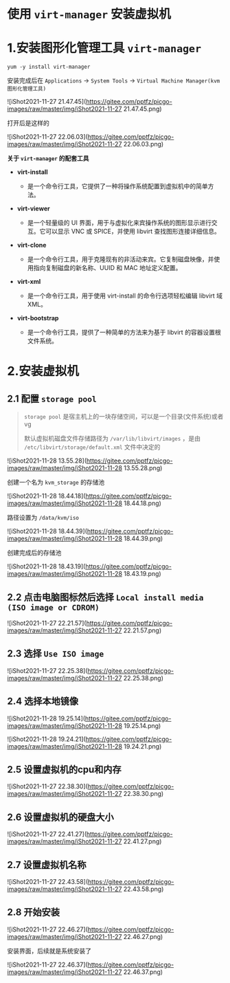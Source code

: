 # 使用 `virt-manager` 安装虚拟机

# 1.安装图形化管理工具 `virt-manager`

```shell
yum -y install virt-manager
```



安装完成后在 `Applications` -> `System Tools` -> `Virtual Machine Manager(kvm图形化管理工具)`

![iShot2021-11-27 21.47.45](https://gitee.com/pptfz/picgo-images/raw/master/img/iShot2021-11-27 21.47.45.png)



打开后是这样的

![iShot2021-11-27 22.06.03](https://gitee.com/pptfz/picgo-images/raw/master/img/iShot2021-11-27 22.06.03.png)





**关于 `virt-manager` 的配套工具**

- **virt-install**
  - 是一个命令行工具，它提供了一种将操作系统配置到虚拟机中的简单方法。

- **virt-viewer**
  - 是一个轻量级的 UI 界面，用于与虚拟化来宾操作系统的图形显示进行交互。它可以显示 VNC 或 SPICE，并使用 libvirt 查找图形连接详细信息。

- **virt-clone**
  - 是一个命令行工具，用于克隆现有的非活动来宾。它复制磁盘映像，并使用指向复制磁盘的新名称、UUID 和 MAC 地址定义配置。

- **virt-xml**
  - 是一个命令行工具，用于使用 virt-install 的命令行选项轻松编辑 libvirt 域 XML。

- **virt-bootstrap**
  - 是一个命令行工具，提供了一种简单的方法来为基于 libvirt 的容器设置根文件系统。



# 2.安装虚拟机

## 2.1 配置 `storage pool`

> `storage pool` 是宿主机上的一块存储空间，可以是一个目录(文件系统)或者vg
>
> 默认虚拟机磁盘文件存储路径为 `/var/lib/libvirt/images` ，是由 `/etc/libvirt/storage/default.xml` 文件中决定的

![iShot2021-11-28 13.55.28](https://gitee.com/pptfz/picgo-images/raw/master/img/iShot2021-11-28 13.55.28.png)



创建一个名为 `kvm_storage` 的存储池

![iShot2021-11-28 18.44.18](https://gitee.com/pptfz/picgo-images/raw/master/img/iShot2021-11-28 18.44.18.png)



路径设置为 `/data/kvm/iso`

![iShot2021-11-28 18.44.39](https://gitee.com/pptfz/picgo-images/raw/master/img/iShot2021-11-28 18.44.39.png)



创建完成后的存储池

![iShot2021-11-28 18.43.19](https://gitee.com/pptfz/picgo-images/raw/master/img/iShot2021-11-28 18.43.19.png)







## 2.2 点击电脑图标然后选择 `Local install media (ISO image or CDROM)`

![iShot2021-11-27 22.21.57](https://gitee.com/pptfz/picgo-images/raw/master/img/iShot2021-11-27 22.21.57.png)



## 2.3 选择 `Use ISO image`

![iShot2021-11-27 22.25.38](https://gitee.com/pptfz/picgo-images/raw/master/img/iShot2021-11-27 22.25.38.png)



## 2.4 选择本地镜像

![iShot2021-11-28 19.25.14](https://gitee.com/pptfz/picgo-images/raw/master/img/iShot2021-11-28 19.25.14.png)



![iShot2021-11-28 19.24.21](https://gitee.com/pptfz/picgo-images/raw/master/img/iShot2021-11-28 19.24.21.png)



## 2.5 设置虚拟机的cpu和内存

![iShot2021-11-27 22.38.30](https://gitee.com/pptfz/picgo-images/raw/master/img/iShot2021-11-27 22.38.30.png)



## 2.6 设置虚拟机的硬盘大小

![iShot2021-11-27 22.41.27](https://gitee.com/pptfz/picgo-images/raw/master/img/iShot2021-11-27 22.41.27.png)



## 2.7 设置虚拟机名称

![iShot2021-11-27 22.43.58](https://gitee.com/pptfz/picgo-images/raw/master/img/iShot2021-11-27 22.43.58.png)



## 2.8 开始安装

![iShot2021-11-27 22.46.27](https://gitee.com/pptfz/picgo-images/raw/master/img/iShot2021-11-27 22.46.27.png)



安装界面，后续就是系统安装了 

![iShot2021-11-27 22.46.37](https://gitee.com/pptfz/picgo-images/raw/master/img/iShot2021-11-27 22.46.37.png)
